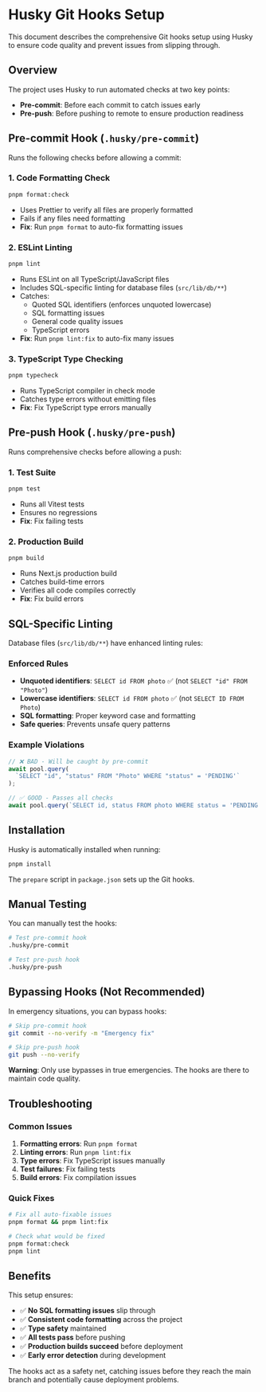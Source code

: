 # Husky Git Hooks Setup

This document describes the comprehensive Git hooks setup using Husky to ensure code quality and prevent issues from slipping through.

## Overview

The project uses Husky to run automated checks at two key points:

- **Pre-commit**: Before each commit to catch issues early
- **Pre-push**: Before pushing to remote to ensure production readiness

## Pre-commit Hook (`.husky/pre-commit`)

Runs the following checks before allowing a commit:

### 1. Code Formatting Check

```bash
pnpm format:check
```

- Uses Prettier to verify all files are properly formatted
- Fails if any files need formatting
- **Fix**: Run `pnpm format` to auto-fix formatting issues

### 2. ESLint Linting

```bash
pnpm lint
```

- Runs ESLint on all TypeScript/JavaScript files
- Includes SQL-specific linting for database files (`src/lib/db/**`)
- Catches:
  - Quoted SQL identifiers (enforces unquoted lowercase)
  - SQL formatting issues
  - General code quality issues
  - TypeScript errors
- **Fix**: Run `pnpm lint:fix` to auto-fix many issues

### 3. TypeScript Type Checking

```bash
pnpm typecheck
```

- Runs TypeScript compiler in check mode
- Catches type errors without emitting files
- **Fix**: Fix TypeScript type errors manually

## Pre-push Hook (`.husky/pre-push`)

Runs comprehensive checks before allowing a push:

### 1. Test Suite

```bash
pnpm test
```

- Runs all Vitest tests
- Ensures no regressions
- **Fix**: Fix failing tests

### 2. Production Build

```bash
pnpm build
```

- Runs Next.js production build
- Catches build-time errors
- Verifies all code compiles correctly
- **Fix**: Fix build errors

## SQL-Specific Linting

Database files (`src/lib/db/**`) have enhanced linting rules:

### Enforced Rules

- **Unquoted identifiers**: `SELECT id FROM photo` ✅ (not `SELECT "id" FROM "Photo"`)
- **Lowercase identifiers**: `SELECT id FROM photo` ✅ (not `SELECT ID FROM Photo`)
- **SQL formatting**: Proper keyword case and formatting
- **Safe queries**: Prevents unsafe query patterns

### Example Violations

```typescript
// ❌ BAD - Will be caught by pre-commit
await pool.query(
  `SELECT "id", "status" FROM "Photo" WHERE "status" = 'PENDING'`
);

// ✅ GOOD - Passes all checks
await pool.query(`SELECT id, status FROM photo WHERE status = 'PENDING'`);
```

## Installation

Husky is automatically installed when running:

```bash
pnpm install
```

The `prepare` script in `package.json` sets up the Git hooks.

## Manual Testing

You can manually test the hooks:

```bash
# Test pre-commit hook
.husky/pre-commit

# Test pre-push hook
.husky/pre-push
```

## Bypassing Hooks (Not Recommended)

In emergency situations, you can bypass hooks:

```bash
# Skip pre-commit hook
git commit --no-verify -m "Emergency fix"

# Skip pre-push hook
git push --no-verify
```

**Warning**: Only use bypasses in true emergencies. The hooks are there to maintain code quality.

## Troubleshooting

### Common Issues

1. **Formatting errors**: Run `pnpm format`
2. **Linting errors**: Run `pnpm lint:fix`
3. **Type errors**: Fix TypeScript issues manually
4. **Test failures**: Fix failing tests
5. **Build errors**: Fix compilation issues

### Quick Fixes

```bash
# Fix all auto-fixable issues
pnpm format && pnpm lint:fix

# Check what would be fixed
pnpm format:check
pnpm lint
```

## Benefits

This setup ensures:

- ✅ **No SQL formatting issues** slip through
- ✅ **Consistent code formatting** across the project
- ✅ **Type safety** maintained
- ✅ **All tests pass** before pushing
- ✅ **Production builds succeed** before deployment
- ✅ **Early error detection** during development

The hooks act as a safety net, catching issues before they reach the main branch and potentially cause deployment problems.

